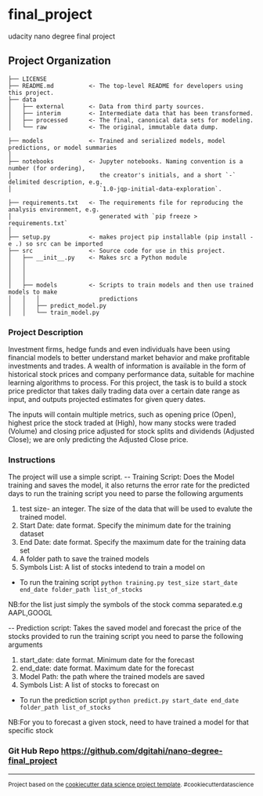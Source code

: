 final_project
==============================

udacity nano degree final project

Project Organization
------------

    ├── LICENSE
    ├── README.md          <- The top-level README for developers using this project.
    ├── data
    │   ├── external       <- Data from third party sources.
    │   ├── interim        <- Intermediate data that has been transformed.
    │   ├── processed      <- The final, canonical data sets for modeling.
    │   └── raw            <- The original, immutable data dump.

    ├── models             <- Trained and serialized models, model predictions, or model summaries
    │
    ├── notebooks          <- Jupyter notebooks. Naming convention is a number (for ordering),
    │                         the creator's initials, and a short `-` delimited description, e.g.
    │                         `1.0-jqp-initial-data-exploration`.

    ├── requirements.txt   <- The requirements file for reproducing the analysis environment, e.g.
    │                         generated with `pip freeze > requirements.txt`
    │
    ├── setup.py           <- makes project pip installable (pip install -e .) so src can be imported
    ├── src                <- Source code for use in this project.
    │   ├── __init__.py    <- Makes src a Python module
    │   │
    │   │
    │   │
    │   ├── models         <- Scripts to train models and then use trained models to make
    │   │   │                 predictions
    │   │   ├── predict_model.py
    │   │   └── train_model.py


### Project Description
Investment firms, hedge funds and even individuals have been using financial models to better understand market behavior and make profitable investments and trades. A wealth of information is available in the form of historical stock prices and company performance data, suitable for machine learning algorithms to process. For this project, the task is to build a stock price predictor that takes daily trading data over a certain date range as input, and outputs projected estimates for given query dates.

The inputs will contain multiple metrics, such as opening price (Open), highest price the stock traded at (High), how many stocks were traded (Volume) and closing price adjusted for stock splits and dividends (Adjusted Close); we are only predicting the Adjusted Close price.

### Instructions

The project will use a simple script. 
-- Training Script: Does the Model training and saves the model, it also returns the error rate for the predicted days
to run the training script you need to parse the following arguments
1. test size- an integer. The size of the data that will be used to evalute the trained model.
2. Start Date: date format. Specify the minimum date for the training dataset
3. End Date: date format. Specify the maximum date for the training data set
4. A folder path to save the trained models
5. Symbols List: A list of stocks intedend to train a model on

- To run the training script `python training.py test_size start_date end_date folder_path list_of_stocks`

NB:for the list just simply the symbols of the stock comma separated.e.g AAPL,GOOGL


-- Prediction script: Takes the saved model and forecast the price of the stocks provided 
to run the training script you need to parse the following arguments
1. start_date: date format. Minimum date for the forecast
2. end_date: date format. Maximum date for the forecast
3. Model Path: the path where the trained models are saved
4. Symbols List: A list of stocks to forecast on

- To run the prediction script `python predict.py start_date end_date folder_path list_of_stocks`

NB:For you to forecast a given stock, need to have trained a model for that specific stock


### Git Hub Repo https://github.com/dgitahi/nano-degree-final_project



--------

<p><small>Project based on the <a target="_blank" href="https://drivendata.github.io/cookiecutter-data-science/">cookiecutter data science project template</a>. #cookiecutterdatascience</small></p>
